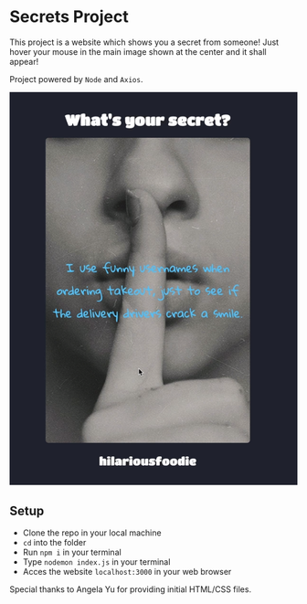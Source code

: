 # Secrets Project

This project is a website which shows you a secret from someone!
Just hover your mouse in the main image shown at the center and it shall appear!

Project powered by `Node` and `Axios`.

![Woman whispering](public/images/secret_demo.PNG)

## Setup

- Clone the repo in your local machine
- `cd` into the folder
- Run `npm i` in your terminal
- Type `nodemon index.js` in your terminal
- Acces the website `localhost:3000` in your web browser

Special thanks to Angela Yu for providing initial HTML/CSS files.
